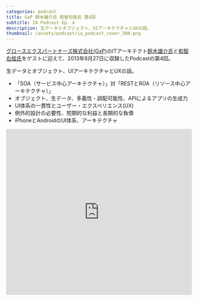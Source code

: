 ```yaml
---
categories: podcast
title: GxP 鈴木雄介氏 和智右桂氏 第4回
subtitle: IA Podcast Ep. 4
description: 生データとオブジェクト、UIアーキテクチャとUXの話。
thumbnail: /assets/podcast/ia_podcast_cover_300.png
---
```


[グロースエクスパートナーズ株式会社(GxP)](http://www.gxp.co.jp/)のITアーキテクト[鈴木雄介氏](https://twitter.com/yusuke_arclamp)と[和智右桂氏](https://twitter.com/digitalsoul0124)をゲストに迎えて、2013年9月27日に収録したPodcastの第4回。

生データとオブジェクト、UIアーキテクチャとUXの話。

- 「SOA（サービス中心アーキテクチャ）」対「RESTとROA（リソース中心アーキテクチャ）」
- オブジェクト、生データ、多義性・誤配可能性、APIによるアプリの生成力
- UI体系の一貫性とユーザー・エクスペリエンス(UX)
- 例外的設計の必要性、短期的な利益と長期的な負債
- iPhoneとAndroidのUI体系、アーキテクチャ

<iframe width="100%" height="450" scrolling="no" frameborder="no" src="https://w.soundcloud.com/player/?url=https%3A//api.soundcloud.com/tracks/283580788&amp;auto_play=false&amp;hide_related=false&amp;show_comments=true&amp;show_user=true&amp;show_reposts=false&amp;visual=true"></iframe>
